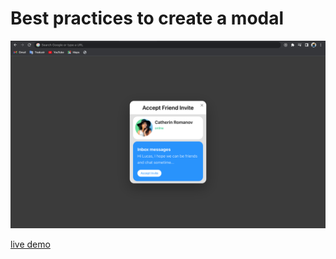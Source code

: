 # Best practices to create a modal

![modal](./app_screenshot.png)

[live demo](https://invite-modal-ahikjczno-unicorndad8.vercel.app/?vercelToolbarCode=FrjrPzhq8lTckcL)
